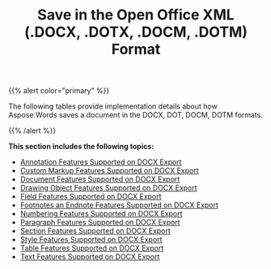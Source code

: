 ﻿---
title: Save in the Open Office XML (.DOCX, .DOTX, .DOCM, .DOTM) Format
description: "Aspose.Words for .NET allows you to work with various features supported when saving to Open Office XML 2007 and 2010 format."
type: docs
weight: 120
url: /net/save-in-the-open-office-xml-docx-dotx-docm-dotm-format/
---

{{% alert color="primary" %}} 

The following tables provide implementation details about how Aspose.Words saves a document in the DOCX, DOT, DOCM, DOTM formats.

{{% /alert %}} 

**This section includes the following topics:** 

- [Annotation Features Supported on DOCX Export](/words/net/annotation-features-supported-on-docx-export/)
- [Custom Markup Features Supported on DOCX Export](/words/net/custom-markup-features-supported-on-docx-export/)
- [Document Features Supported on DOCX Export](/words/net/document-features-supported-on-docx-export/)
- [Drawing Object Features Supported on DOCX Export](/words/net/drawing-object-features-supported-on-docx-export/)
- [Field Features Supported on DOCX Export](/words/net/field-features-supported-on-docx-export/)
- [Footnotes an Endnote Features Supported on DOCX Export](/words/net/footnotes-and-endnote-features-docx-export/)
- [Numbering Features Supported on DOCX Export](/words/net/numbering-features-supported-on-docx-export/)
- [Paragraph Features Supported on DOCX Export](/words/net/paragraph-features-supported-on-docx-export/)
- [Section Features Supported on DOCX Export](/words/net/section-features-supported-on-docx-export/)
- [Style Features Supported on DOCX Export](/words/net/style-features-supported-on-docx-export/)
- [Table Features Supported on DOCX Export](/words/net/table-features-supported-on-docx-export/)
- [Text Features Supported on DOCX Export](/words/net/text-features-supported-on-docx-export/)
